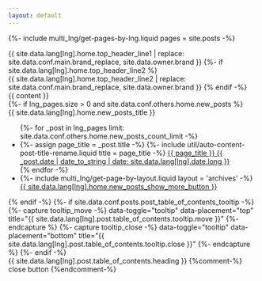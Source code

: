 ```yaml
---
layout: default
---
```

{%- include multi_lng/get-pages-by-lng.liquid pages = site.posts -%}

<div class="multipurpose-container home-heading-container">
  <div class="home-heading" style="background-image:url('{{ page.img }}');">
    <div class="home-heading-message">
      {{ site.data.lang[lng].home.top_header_line1 | replace: site.data.conf.main.brand_replace, site.data.owner.brand }}
      {%- if site.data.lang[lng].home.top_header_line2 %}
        <br>
        {{ site.data.lang[lng].home.top_header_line2 | replace: site.data.conf.main.brand_replace, site.data.owner.brand }}
      {% endif -%}
    </div>
  </div>
  <div class="home-intro-text">
    {{ content }}
  </div>
</div>
{%- if lng_pages.size > 0 and site.data.conf.others.home.new_posts %}
<div class="multipurpose-container new-posts-container">
  <div>{{ site.data.lang[lng].home.new_posts_title }}</div>
  <ul class="new-posts">
  {%- for _post in lng_pages limit: site.data.conf.others.home.new_posts_count_limit -%}
    <li>
      {%- assign page_title = _post.title -%}
      {%- include util/auto-content-post-title-rename.liquid title = page_title -%}
      <a href="{{ site.baseurl }}{{ _post.url }}">{{ page_title }}
        <span>{{ _post.date | date_to_string | date: site.data.lang[lng].date.long }}</span>
      </a>
    </li>
  {% endfor -%}
    <li>
      {%- include multi_lng/get-page-by-layout.liquid layout = 'archives' -%}
      <a href="{{ site.baseurl }}{{ layout_page_obj.url }}">{{ site.data.lang[lng].home.new_posts_show_more_button }}</a>
    </li>
  </ul>
</div>
{% endif -%}
{%- if site.data.conf.posts.post_table_of_contents_tooltip -%}
  {%- capture tooltip_move -%} data-toggle="tooltip" data-placement="top" title="{{ site.data.lang[lng].post.table_of_contents.tooltip.move }}" {%- endcapture %}
  {%- capture tooltip_close -%} data-toggle="tooltip" data-placement="bottom" title="{{ site.data.lang[lng].post.table_of_contents.tooltip.close }}" {%- endcapture %}
{%- endif -%}
<div id="toc-container" class="movable">
  <div class="panel panel-default">
    <div class="panel-heading" {{ tooltip_move }}>
      {{ site.data.lang[lng].post.table_of_contents.heading }}
      <span class="pull-right">
        {%comment-%} close button {%endcomment-%}
        <a href="javascript:void(0);" class="close-button" onclick="document.getElementById('toc-container').style.display = 'none';">
          <i class="fa fa-times" {{ tooltip_close }}></i>
        </a>
      </span>
    </div>
    <div class="panel-body">
      <nav id="table-of-contents"></nav>
    </div>
  </div>
</div>


